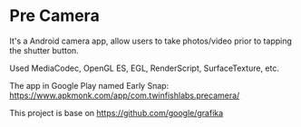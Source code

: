 # Pre Camera

It's a Android camera app, allow users to take photos/video prior to tapping the shutter button.

Used MediaCodec, OpenGL ES, EGL, RenderScript, SurfaceTexture, etc.

The app in Google Play named Early Snap: https://www.apkmonk.com/app/com.twinfishlabs.precamera/

This project is base on https://github.com/google/grafika
